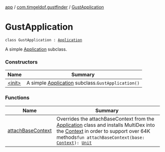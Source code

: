 [app](../../index.md) / [com.timgeldof.gustfinder](../index.md) / [GustApplication](./index.md)

# GustApplication

`class GustApplication : `[`Application`](https://developer.android.com/reference/android/app/Application.html)

A simple [Application](https://developer.android.com/reference/android/app/Application.html) subclass.

### Constructors

| Name | Summary |
|---|---|
| [&lt;init&gt;](-init-.md) | A simple [Application](https://developer.android.com/reference/android/app/Application.html) subclass.`GustApplication()` |

### Functions

| Name | Summary |
|---|---|
| [attachBaseContext](attach-base-context.md) | Overrides the attachBaseContext from the [Application](https://developer.android.com/reference/android/app/Application.html) class and installs MultiDex into the [Context](https://developer.android.com/reference/android/content/Context.html) in order to support over 64K methods`fun attachBaseContext(base: `[`Context`](https://developer.android.com/reference/android/content/Context.html)`): `[`Unit`](https://kotlinlang.org/api/latest/jvm/stdlib/kotlin/-unit/index.html) |
